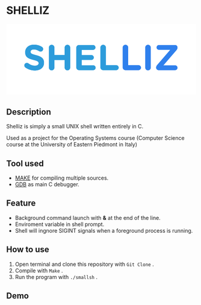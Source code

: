 # SHELLIZ

![Shelliz Logo](/assets/logo.png)

## Description

Shelliz is simply a small UNIX shell written entirely in C.

Used as a project for the Operating Systems course (Computer Science course at the University of Eastern Piedmont in Italy)

## Tool used

- [MAKE](https://www.gnu.org/software/make/) for compiling multiple sources.
- [GDB](https://www.gnu.org/software/gdb/) as main C debugger.

## Feature

- Background command launch with **&** at the end of the line.
- Enviroment variable in shell prompt.
- Shell will ingnore SIGINT signals when a foreground process is running.

## How to use

1. Open terminal and clone this repository with ```Git Clone``` .
2. Compile with ```Make``` .
3. Run the program with ```./smallsh``` .

## Demo
